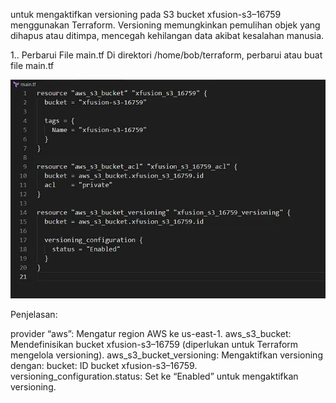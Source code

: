 untuk mengaktifkan versioning pada S3 bucket xfusion-s3–16759 menggunakan Terraform. Versioning memungkinkan pemulihan objek yang dihapus atau ditimpa, mencegah kehilangan data akibat kesalahan manusia.

1.. Perbarui File main.tf
Di direktori /home/bob/terraform, perbarui atau buat file main.tf

![alt text](image-34.png)

Penjelasan:

provider “aws”: Mengatur region AWS ke us-east-1.
aws_s3_bucket: Mendefinisikan bucket xfusion-s3–16759 (diperlukan untuk Terraform mengelola versioning).
aws_s3_bucket_versioning: Mengaktifkan versioning dengan:
bucket: ID bucket xfusion-s3–16759.
versioning_configuration.status: Set ke “Enabled” untuk mengaktifkan versioning.